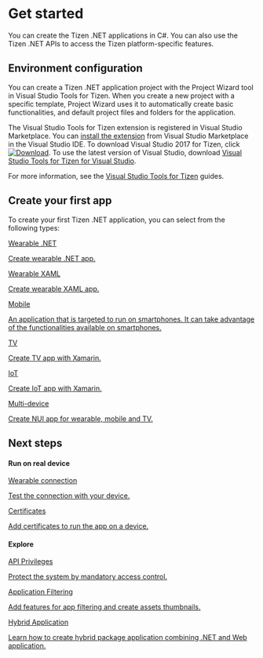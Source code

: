# Get started

You can create the Tizen .NET applications in C#. You can also use the Tizen .NET APIs to access the Tizen platform-specific features.

## Environment configuration

You can create a Tizen .NET application project with the Project Wizard tool in Visual Studio Tools for Tizen. When you create a new project with a specific template, Project Wizard uses it to automatically create basic functionalities, and default project files and folders for the application.

The Visual Studio Tools for Tizen extension is registered in Visual Studio Marketplace. You can [install the extension](../../vstools/install.md) from Visual Studio Marketplace in the Visual Studio IDE. To download Visual Studio 2017 for Tizen, click [![Download](media/ic_docs_download.png)](https://marketplace.visualstudio.com/items?itemName=tizen.VisualStudioToolsforTizen). To use the latest version of Visual Studio, download [Visual Studio Tools for Tizen for Visual Studio](https://marketplace.visualstudio.com/items?itemName=tizen.VSToolsforTizen).

For more information, see the [Visual Studio Tools for Tizen](../../vstools) guides.

## Create your first app

To create your first Tizen .NET application, you can select from the following types:

<div class="row cards-container-infra">
    <div class="col col-6">
        <a href="wearable/first-app" class="card card-infra card-neutral h-100">
            <div class="card-body">
                <p class="h3 card-title">Wearable .NET</p>
                <p class="card-text">Create wearable .NET app.</p>
            </div>
        </a>
    </div>
    <div class="col col-6">
        <a href="wearable/first-xaml-app" class="card card-infra card-neutral h-100">
            <div class="card-body">
                <p class="h3 card-title">Wearable XAML</p>
                <p class="card-text">Create wearable XAML app.</p>
            </div>
        </a>
    </div>
    <div class="col col-6">
        <a href="mobile/first-app" class="card card-infra card-neutral h-100">
            <div class="card-body">
                <p class="h3 card-title">Mobile</p>
                <p class="card-text">An application that is targeted to run on smartphones. It can take advantage of the functionalities available on smartphones.</p>
            </div>
        </a>
    </div>
    <div class="col col-6">
        <a href="tv/first-app" class="card card-infra card-neutral h-100">
            <div class="card-body">
                <p class="h3 card-title">TV</p>
                <p class="card-text">Create TV app with Xamarin.</p>
            </div>
        </a>
    </div>
    <div class="col col-6">
        <a href="iot/first-app" class="card card-infra card-neutral h-100">
            <div class="card-body">
                <p class="h3 card-title">IoT</p>
                <p class="card-text">Create IoT app with Xamarin.</p>
            </div>
        </a>
    </div>
    <div class="col col-6">
        <a href="nui/first-app" class="card card-infra card-neutral h-100">
            <div class="card-body">
                <p class="h3 card-title">Multi-device</p>
                <p class="card-text">Create NUI app for wearable, mobile and TV.</p>
            </div>
        </a>
    </div>
</div>

## Next steps

#### Run on real device

<div class="row cards-container-infra">
    <div class="col col-6">
        <a href="wearable-connection" class="card card-infra card-neutral h-100">
            <div class="card-body">
                <p class="h3 card-title">Wearable connection</p>
                <p class="card-text">Test the connection with your device.</p>
            </div>
        </a>
    </div>
    <div class="col col-6">
        <a href="certificates" class="card card-infra card-neutral h-100">
            <div class="card-body">
                <p class="h3 card-title">Certificates</p>
                <p class="card-text">Add certificates to run the app on a device.</p>
            </div>
        </a>
    </div>
</div>

#### Explore

<div class="row cards-container-infra">
    <div class="col col-6">
        <a href="api-privileges" class="card card-infra card-neutral h-100">
            <div class="card-body">
                <p class="h3 card-title">API Privileges</p>
                <p class="card-text">Protect the system by mandatory access control.</p>
            </div>
        </a>
    </div>
    <div class="col col-6">
        <a href="application-filtering" class="card card-infra card-neutral h-100">
            <div class="card-body">
                <p class="h3 card-title">Application Filtering</p>
                <p class="card-text">Add features for app filtering and create assets thumbnails.</p>
            </div>
        </a>
    </div>
    <div class="col col-6">
        <a href="hybrid-application" class="card card-infra card-neutral h-100">
            <div class="card-body">
                <p class="h3 card-title">Hybrid Application</p>
                <p class="card-text">Learn how to create hybrid package application combining .NET and Web application.</p>
            </div>
        </a>
    </div>
</div>
